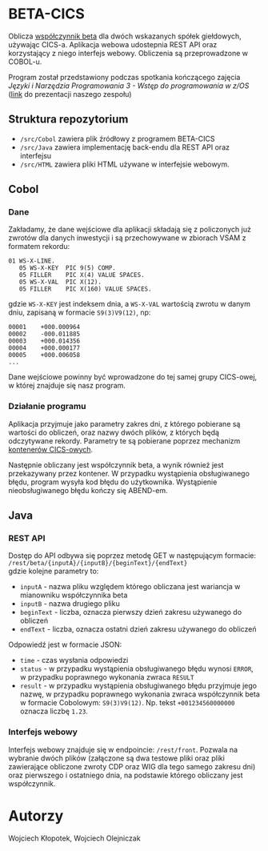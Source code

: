 # BETA-CICS
Oblicza [współczynnik beta](https://pl.wikipedia.org/wiki/Wsp%C3%B3%C5%82czynnik_beta) dla dwóch wskazanych spółek giełdowych, używając CICS-a. Aplikacja webowa udostepnia REST API oraz korzystający z niego interfejs webowy. Obliczenia są przeprowadzone w COBOL-u.

Program został przedstawiony podczas spotkania kończącego zajęcia *Języki i Narzędzia Programowania 3 - Wstęp do programowania w z/OS* ([link](https://github.com/wojtekk23/BETA-CICS/blob/main/prezentacja.pdf) do prezentacji naszego zespołu)

## Struktura repozytorium

* `/src/Cobol` zawiera plik źródłowy z programem BETA-CICS
* `/src/Java` zawiera implementację back-endu dla REST API oraz interfejsu
* `/src/HTML` zawiera pliki HTML używane w interfejsie webowym.

## Cobol
### Dane
Zakładamy, że dane wejściowe dla aplikacji składają się z policzonych już zwrotów dla danych inwestycji i są przechowywane w zbiorach VSAM z formatem rekordu:
```
01 WS-X-LINE.
   05 WS-X-KEY  PIC 9(5) COMP.
   05 FILLER    PIC X(4) VALUE SPACES.
   05 WS-X-VAL  PIC X(12).
   05 FILLER    PIC X(160) VALUE SPACES.
```
gdzie `WS-X-KEY` jest indeksem dnia, a `WS-X-VAL` wartością zwrotu w danym dniu, zapisaną w formacie `S9(3)V9(12)`, np:
```
00001    +000.000964
00002    -000.011885
00003    +000.014356
00004    +000.000177
00005    +000.006058
...
```

Dane wejściowe powinny być wprowadzone do tej samej grupy CICS-owej, w której znajduje się nasz program.

### Działanie programu

Aplikacja przyjmuje jako parametry zakres dni, z którego pobierane są wartości do obliczeń, oraz nazwy dwóch plików, z których będą odczytywane rekordy. Parametry te są pobierane poprzez mechanizm [kontenerów CICS-owych](https://www.ibm.com/support/knowledgecenter/en/SSB27H_6.2.0/dfhe7_containers_channels_overview.html).

Następnie obliczany jest współczynnik beta, a wynik również jest przekazywany przez kontener. W przypadku wystąpienia obsługiwanego błędu, program wysyła kod błędu do użytkownika. Wystąpienie nieobsługiwanego błędu kończy się ABEND-em.

## Java

### REST API
Dostęp do API odbywa się poprzez metodę GET w następującym formacie:
`/rest/beta/{inputA}/{inputB}/{beginText}/{endText}` \
gdzie kolejne parametry to:
* `inputA` - nazwa pliku względem którego obliczana jest wariancja w mianowniku współczynnika beta
* `inputB` - nazwa drugiego pliku
* `beginText` - liczba, oznacza pierwszy dzień zakresu używanego do obliczeń
* `endText` - liczba, oznacza ostatni dzień zakresu używanego do obliczeń

Odpowiedź jest w formacie JSON:
* `time` - czas wysłania odpowiedzi
* `status` - w przypadku wystąpienia obsługiwanego błędu wynosi `ERROR`, w przypadku poprawnego wykonania zwraca `RESULT`
* `result` - w przypadku wystąpienia obsługiwanego błędu przyjmuje jego nazwę, w przypadku poprawnego wykonania zwraca współczynnik beta w formacie Cobolowym: `S9(3)V9(12)`. Np. tekst `+001234560000000` oznacza liczbę `1.23`.

### Interfejs webowy
Interfejs webowy znajduje się w endpoincie: `/rest/front`. Pozwala na wybranie dwóch plików (załączone są dwa testowe pliki oraz pliki zawierające obliczone zwroty CDP oraz WIG dla tego samego zakresu dni) oraz pierwszego i ostatniego dnia, na podstawie którego obliczany jest współczynnik.

# Autorzy
Wojciech Kłopotek, Wojciech Olejniczak
